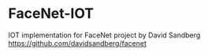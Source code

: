 # FaceNet-IOT
IOT implementation for FaceNet project by David Sandberg https://github.com/davidsandberg/facenet
